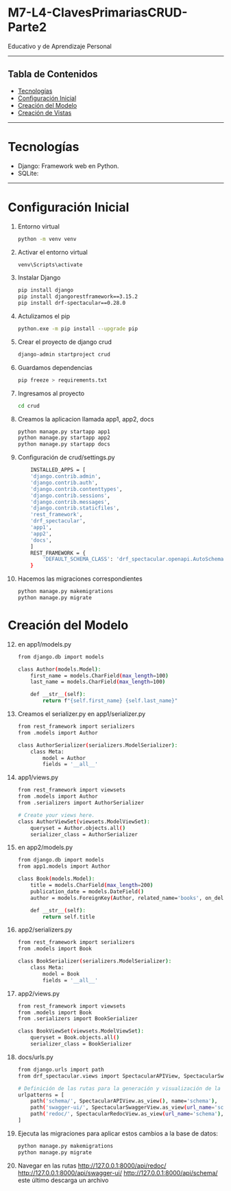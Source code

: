 # M7-L4-ClavesPrimariasCRUD-Parte2
Educativo y de Aprendizaje Personal

---
## Tabla de Contenidos
- [Tecnologías](#Tecnologías)
- [Configuración Inicial](#configuración-Inicial)
- [Creación del Modelo](#creación-del-modelo)
- [Creación de Vistas](#creación-de-vistas)

---
# Tecnologías
- Django: Framework web en Python.
- SQLite:
--- 
# Configuración Inicial 
1. Entorno virtual 
    ```bash 
    python -m venv venv

2. Activar el entorno virtual
    ```bash 
    venv\Scripts\activate

3. Instalar Django
    ```bash 
    pip install django 
    pip install djangorestframework==3.15.2
    pip install drf-spectacular==0.28.0
    
4. Actulizamos el pip 
    ```bash
    python.exe -m pip install --upgrade pip

5. Crear el proyecto de django crud
    ```bash 
    django-admin startproject crud

6. Guardamos dependencias
    ```bash
    pip freeze > requirements.txt

7. Ingresamos al proyecto 
    ```bash 
    cd crud

9. Creamos la aplicacion llamada app1, app2, docs
    ```bash     
    python manage.py startapp app1
    python manage.py startapp app2
    python manage.py startapp docs

10. Configuración de crud/settings.py 
    ```bash 
        INSTALLED_APPS = [
        'django.contrib.admin',
        'django.contrib.auth',
        'django.contrib.contenttypes',
        'django.contrib.sessions',
        'django.contrib.messages',
        'django.contrib.staticfiles',
        'rest_framework',
        'drf_spectacular',
        'app1',
        'app2',
        'docs',
        ]
        REST_FRAMEWORK = {
            'DEFAULT_SCHEMA_CLASS': 'drf_spectacular.openapi.AutoSchema',
        }

11. Hacemos las migraciones correspondientes
    ```bash
    python manage.py makemigrations
    python manage.py migrate

# Creación del Modelo 

12. en app1/models.py
    ```bash
    from django.db import models

    class Author(models.Model):
        first_name = models.CharField(max_length=100)
        last_name = models.CharField(max_length=100)

        def __str__(self):
            return f"{self.first_name} {self.last_name}"

13. Creamos el serializer.py en app1/serializer.py
    ```bash
    from rest_framework import serializers
    from .models import Author

    class AuthorSerializer(serializers.ModelSerializer):
        class Meta:
            model = Author
            fields = '__all__'

14. app1/views.py
    ```bash
    from rest_framework import viewsets
    from .models import Author
    from .serializers import AuthorSerializer

    # Create your views here.
    class AuthorViewSet(viewsets.ModelViewSet):
        queryset = Author.objects.all()
        serializer_class = AuthorSerializer

15. en app2/models.py
    ```bash
    from django.db import models
    from app1.models import Author

    class Book(models.Model):
        title = models.CharField(max_length=200)
        publication_date = models.DateField()
        author = models.ForeignKey(Author, related_name='books', on_delete=models.CASCADE)

        def __str__(self):
            return self.title

16. app2/serializers.py
    ```bash
    from rest_framework import serializers
    from .models import Book

    class BookSerializer(serializers.ModelSerializer):
        class Meta:
            model = Book
            fields = '__all__'
17. app2/views.py
    ```bash 
    from rest_framework import viewsets
    from .models import Book
    from .serializers import BookSerializer

    class BookViewSet(viewsets.ModelViewSet):
        queryset = Book.objects.all()
        serializer_class = BookSerializer

18. docs/urls.py
    ```bash 
    from django.urls import path
    from drf_spectacular.views import SpectacularAPIView, SpectacularSwaggerView, SpectacularRedocView

    # Definición de las rutas para la generación y visualización de la documentación de la API
    urlpatterns = [
        path('schema/', SpectacularAPIView.as_view(), name='schema'),
        path('swagger-ui/', SpectacularSwaggerView.as_view(url_name='schema'), name='swagger-ui'),
        path('redoc/', SpectacularRedocView.as_view(url_name='schema'), name='redoc'),
    ]
19. Ejecuta las migraciones para aplicar estos cambios a la base de datos:
    ```bash 
    python manage.py makemigrations
    python manage.py migrate

20. Navegar en las rutas http://127.0.0.1:8000/api/redoc/   http://127.0.0.1:8000/api/swagger-ui/  http://127.0.0.1:8000/api/schema/ este último descarga un archivo